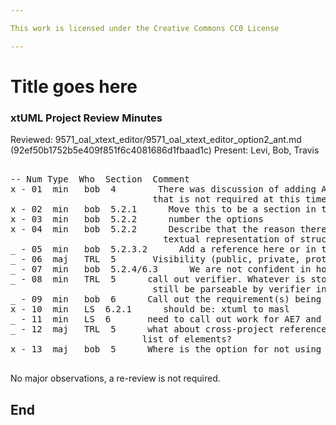 ```yaml
---

This work is licensed under the Creative Commons CC0 License

---
```


# Title goes here
### xtUML Project Review Minutes

Reviewed:  9571_oal_xtext_editor/9571_oal_xtext_editor_option2_ant.md (92ef50b1752b5e409f851f6c4081686d1fbaad1c)
Present:  Levi, Bob, Travis

<pre>

-- Num Type  Who  Section  Comment
x - 01  min   bob  4        There was discussion of adding AE10 and AE11, but they are addtional work
                           that is not required at this time.
x - 02  min   bob  5.2.1      Move this to be a section in the background
x - 03  min   bob  5.2.2      number the options
x - 04  min   bob  5.2.2      Describe that the reason there is no exporter is that there is no 
                             textual representation of structural xtUML to validate against
_ - 05  min   bob  5.2.3.2      Add a reference here or in the associated work required.
_ - 06  maj   TRL  5       Visibility (public, private, protected). How is this handled?
_ - 07  min   bob  5.2.4/6.3      We are not confident in how to do this
_ - 08  min   TRL  5      call out verifier. Whatever is stored to the action semantics needs to 
                           still be parseable by verifier in order for verifier to run
_ - 09  min   bob  6      Call out the requirement(s) being satisfied to assure they are all covered
x - 10  min   LS  6.2.1      should be: xtuml to masl
_ - 11  min   LS  6       need to call out work for AE7 and AE8
_ - 12  maj   TRL  5      what about cross-project references? Especially WRT command completion. How do we get the 
                         list of elements?
x - 13  maj   bob  5      Where is the option for not using xtext? Add such an option.

</pre>
   
No major observations, a re-review is not required.

End
---
